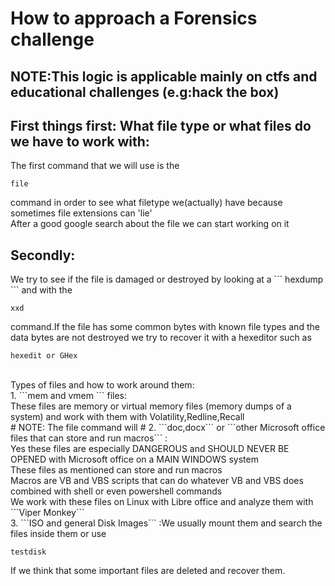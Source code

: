 # How to approach a Forensics challenge #

## NOTE:This logic is applicable mainly on ctfs and educational challenges (e.g:hack the box) ##

<h2>First things first: What file type or what files do we have to work with:</h2>
The first command that we will use is the

```
file
``` 

command in order to see what filetype we(actually) have because sometimes file extensions can 'lie'<br>
After a good google search about the file we can start working on it<br>
<h2>Secondly:</h2>
We try to see if the file is damaged or destroyed by looking at a ``` hexdump ``` and with the 

```
xxd
```
command.If the file has some common bytes with known file types and the data bytes are not destroyed we try to recover it with a hexeditor such as<br>

```
hexedit or GHex
```

<br>
Types of files and how to work around them:<br>
1. ```mem and vmem ``` files:<br>
  These files are memory or virtual memory files (memory dumps of a system) and work with them with Volatility,Redline,Recall<br>
  # NOTE: The file command will #
2. ```doc,docx``` or ```other Microsoft office files that can store and run macros``` :<br>
  Yes these files are especially DANGEROUS and SHOULD NEVER BE OPENED with Microsoft office on a MAIN WINDOWS system<br>
  These files as mentioned can store and run macros<br>
  Macros are VB and VBS scripts that can do whatever VB and VBS does combined with shell or even powershell commands<br>
  We work with these files on Linux with Libre office and analyze them with ```Viper Monkey``` <br>
3. ```ISO and general Disk Images```  :We usually mount them and search the files inside them or use

```
testdisk
```

If we think that some important files are deleted and recover them.<br>

